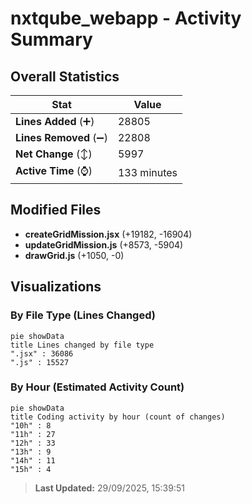 # nxtqube_webapp - Activity Summary 

## Overall Statistics

| Stat                   | Value                                                             |
| ---------------------- | ----------------------------------------------------------------- |
| **Lines Added** (➕)   | 28805                                          |
| **Lines Removed** (➖) | 22808                                        |
| **Net Change** (↕)    | 5997                |
| **Active Time** (⌚)   | 133 minutes |


## Modified Files
- **createGridMission.jsx** (+19182, -16904)
- **updateGridMission.js** (+8573, -5904)
- **drawGrid.js** (+1050, -0)

## Visualizations

### By File Type (Lines Changed)

```mermaid
pie showData
title Lines changed by file type
".jsx" : 36086
".js" : 15527
```

### By Hour (Estimated Activity Count)

```mermaid
pie showData
title Coding activity by hour (count of changes)
"10h" : 8
"11h" : 27
"12h" : 33
"13h" : 9
"14h" : 11
"15h" : 4
```


> **Last Updated:** 29/09/2025, 15:39:51